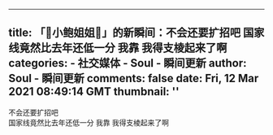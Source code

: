 
---
title: 「🎈小鲍姐姐🎈」的新瞬间：不会还要扩招吧
国家线竟然比去年还低一分
我靠 我得支棱起来了啊
categories: 
    - 社交媒体
    - Soul - 瞬间更新
author: Soul - 瞬间更新
comments: false
date: Fri, 12 Mar 2021 08:49:14 GMT
thumbnail: ''
---

<div>   
不会还要扩招吧<br>国家线竟然比去年还低一分
我靠 我得支棱起来了啊  
</div>
            